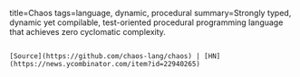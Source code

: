 title=Chaos
tags=language, dynamic, procedural
summary=Strongly typed, dynamic yet compilable, test-oriented procedural programming language that achieves zero cyclomatic complexity.
~~~~~~

[Source](https://github.com/chaos-lang/chaos) | [HN](https://news.ycombinator.com/item?id=22940265)
